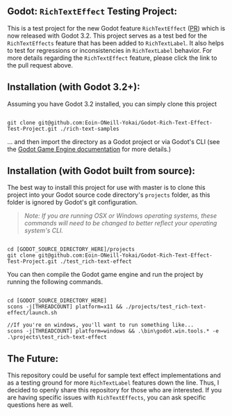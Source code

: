 ## Godot: `RichTextEffect` Testing Project:
This is a test project for the new Godot feature `RichTextEffect` ([PR](https://github.com/godotengine/godot/pull/23658)) which is now released with Godot 3.2. This project serves as a test bed for the `RichTextEffects` feature that has been added to `RichTextLabel`. It also helps to test for regressions or inconsistencies in `RichTextLabel` behavior. For more details regarding the `RichTextEffect` feature, please click the link to the pull request above.

## Installation (with Godot 3.2+):

Assuming you have Godot 3.2 installed, you can simply clone this project

```

git clone git@github.com:Eoin-ONeill-Yokai/Godot-Rich-Text-Effect-Test-Project.git ./rich-text-samples

```

... and then import the directory as a Godot project or via Godot's CLI (see the [Godot Game Engine documentation](https://docs.godotengine.org/en/3.2/index.html) for more details.) 

## Installation (with Godot built from source):
The best way to install this project for use with master is to clone this project into your Godot source code directory's `projects` folder, as this folder is ignored by Godot's git configuration.

> *Note: If you are running OSX or Windows operating systems, these commands will need to be changed to better reflect your operating system's CLI.*

```

cd [GODOT_SOURCE_DIRECTORY_HERE]/projects
git clone git@github.com:Eoin-ONeill-Yokai/Godot-Rich-Text-Effect-Test-Project.git ./test_rich-text-effect

```


You can then compile the Godot game engine and run the project by running the following commands.

```

cd [GODOT_SOURCE_DIRECTORY_HERE]
scons -j[THREADCOUNT] platform=x11 && ./projects/test_rich-text-effect/launch.sh

//If you're on windows, you'll want to run something like...
scons -j[THREADCOUNT] platform=windows && .\bin\godot.win.tools.* -e .\projects\test_rich-text-effect

```

## The Future:
This repository could be useful for sample text effect implementations and as a testing ground for more `RichTextLabel` features down the line. Thus, I decided to openly share this repository for those who are interested. If you are having specific issues with `RichTextEffects`, you can ask specific questions here as well. 
